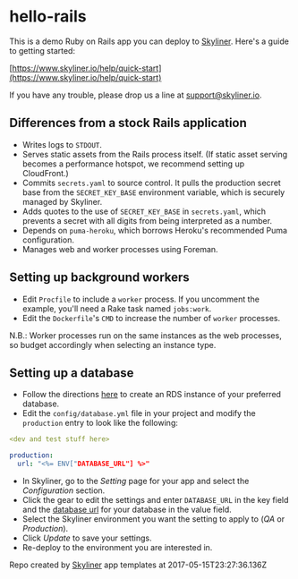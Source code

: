 # hello-rails

This is a demo Ruby on Rails app you can deploy to [Skyliner](https://www.skyliner.io). Here's a guide to getting started:

[https://www.skyliner.io/help/quick-start](https://www.skyliner.io/help/quick-start)

If you have any trouble, please drop us a line at [support@skyliner.io](mailto:support@skyliner.io?Subject=Help%20with%20hello-rails).

## Differences from a stock Rails application

* Writes logs to `STDOUT`.
* Serves static assets from the Rails process itself. (If static asset serving
  becomes a performance hotspot, we recommend setting up CloudFront.)
* Commits `secrets.yaml` to source control. It pulls the production secret base
  from the `SECRET_KEY_BASE` environment variable, which is securely managed by
  Skyliner.
* Adds quotes to the use of `SECRET_KEY_BASE` in `secrets.yaml`, which prevents
  a secret with all digits from being interpreted as a number.
* Depends on `puma-heroku`, which borrows Heroku's recommended Puma
  configuration.
* Manages web and worker processes using Foreman.

## Setting up background workers

* Edit `Procfile` to include a `worker` process. If you uncomment the example,
  you'll need a Rake task named `jobs:work`.
* Edit the `Dockerfile`'s `CMD` to increase the number of `worker` processes.

N.B.: Worker processes run on the same instances as the web processes, so budget
accordingly when selecting an instance type.

## Setting up a database

* Follow the directions [here](https://www.skyliner.io/help/databases) to create
  an RDS instance of your preferred database.
* Edit the `config/database.yml` file in your project and modify the
  `production` entry to look like the following:

```yaml
<dev and test stuff here>

production:
  url: "<%= ENV["DATABASE_URL"] %>"
```

* In Skyliner, go to the *Setting* page for your app and select the
  *Configuration* section.
* Click the gear to edit the settings and enter `DATABASE_URL` in the key field
  and the
  [database url](http://edgeguides.rubyonrails.org/configuring.html#configuring-a-database)
  for your database in the value field.
* Select the Skyliner environment you want the setting to apply to (*QA* or
  *Production*).
* Click *Update* to save your settings.
* Re-deploy to the environment you are interested in.

Repo created by [Skyliner](https://www.skyliner.io) app templates at 2017-05-15T23:27:36.136Z